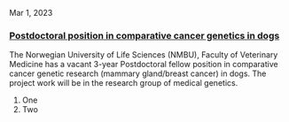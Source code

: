 Mar 1, 2023

### [Postdoctoral position in comparative cancer genetics in dogs](http://localhost:3002/elixir-no-webpages/news/contents/Postdoctoral_position_in_comparative_cancer_genetics_in_dogs)

The Norwegian University of Life Sciences (NMBU), Faculty of Veterinary Medicine has a vacant 3-year Postdoctoral fellow position in comparative cancer genetic research (mammary gland/breast cancer) in dogs. The project work will be in the research group of medical genetics.

1. One
2. Two
